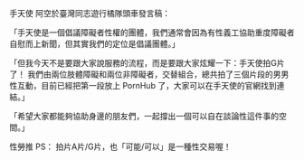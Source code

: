 ---
---
手天使 阿空於臺灣同志遊行橘隊頭車發言稿：

「手天使是一個倡議障礙者性權的團體，我們通常會因為有性義工協助重度障礙者自慰而上新聞，但其實我們的定位是倡議團體。」

「但我今天不是要跟大家說服務的流程，而是要跟大家炫耀一下：手天使拍G片了！
我們由兩位肢體障礙和兩位非障礙者，交替組合，總共拍了三個片段的男男性互動，目前已經把第一段放上 PornHub 了，大家可以在手天使的官網找到連結。」

「希望大家都能夠協助身邊的朋友們，一起撐出一個可以自在談論性這件事的空間。」

性勞推 PS： 拍片A片/G片，也「可能/可以」是一種性交易喔！